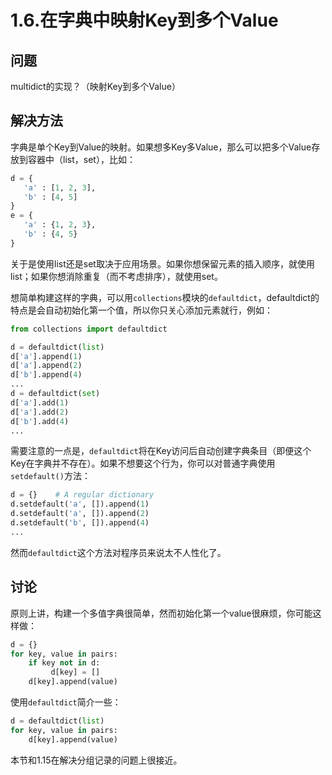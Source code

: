 # 1.6.在字典中映射Key到多个Value

## 问题

multidict的实现？（映射Key到多个Value）

## 解决方法

字典是单个Key到Value的映射。如果想多Key多Value，那么可以把多个Value存放到容器中（list，set），比如：

```python
d = {
   'a' : [1, 2, 3],
   'b' : [4, 5]
}
e = {
   'a' : {1, 2, 3},
   'b' : {4, 5}
}
```

关于是使用list还是set取决于应用场景。如果你想保留元素的插入顺序，就使用list；如果你想消除重复（而不考虑排序），就使用set。

想简单构建这样的字典，可以用`collections`模块的`defaultdict`，defaultdict的特点是会自动初始化第一个值，所以你只关心添加元素就行，例如：

```python
from collections import defaultdict

d = defaultdict(list)
d['a'].append(1)
d['a'].append(2)
d['b'].append(4)
...
d = defaultdict(set)
d['a'].add(1)
d['a'].add(2)
d['b'].add(4)
...
```

需要注意的一点是，`defaultdict`将在Key访问后自动创建字典条目（即便这个Key在字典并不存在）。如果不想要这个行为，你可以对普通字典使用`setdefault()`方法：

```python
d = {}    # A regular dictionary
d.setdefault('a', []).append(1)
d.setdefault('a', []).append(2)
d.setdefault('b', []).append(4)
...
```

然而`defaultdict`这个方法对程序员来说太不人性化了。

## 讨论

原则上讲，构建一个多值字典很简单，然而初始化第一个value很麻烦，你可能这样做：

```python
d = {}
for key, value in pairs:
    if key not in d:
         d[key] = []
    d[key].append(value)
```

使用`defaultdict`简介一些：

```python
d = defaultdict(list)
for key, value in pairs:
    d[key].append(value)
```

本节和1.15在解决分组记录的问题上很接近。

